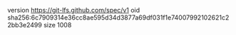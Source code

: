 version https://git-lfs.github.com/spec/v1
oid sha256:6c7909314e36cc8ae595d34d3877a69df031f1e74007992102621c22bb3e2499
size 1008
